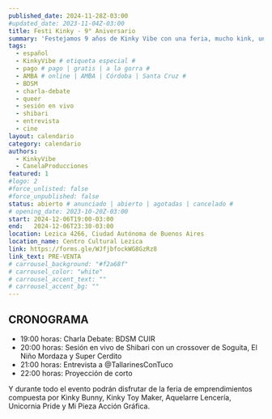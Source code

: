 ```yaml
---
published_date: 2024-11-28Z-03:00
#updated_date: 2023-11-04Z-03:00
title: Festi Kinky - 9° Aniversario
summary: 'Festejamos 9 años de Kinky Vibe con una feria, mucho kink, una charla-debate, una sesión en vivo, una entrevista, y una proyección'
tags:
  - español
  - KinkyVibe # etiqueta especial #
  - pago # pago | gratis | a la gorra #
  - AMBA # online | AMBA | Córdoba | Santa Cruz #
  - BDSM
  - charla-debate
  - queer
  - sesión en vivo
  - shibari
  - entrevista
  - cine
layout: calendario
category: calendario
authors:
  - KinkyVibe
  - CanelaProducciones
featured: 1
#logo: 2
#force_unlisted: false
#force_unpublished: false
status: abierto # anunciado | abierto | agotadas | cancelado #
# opening_date: 2023-10-20Z-03:00
start: 2024-12-06T19:00-03:00
end:   2024-12-06T23:30-03:00
location: Lezica 4266, Ciudad Autónoma de Buenos Aires
location_name: Centro Cultural Lezica
link: https://forms.gle/WJfjbfockWG8GzRz8
link_text: PRE-VENTA
# carrousel_background: "#f2a68f"
# carrousel_color: "white"
# carrousel_accent_text: ""
# carrousel_accent_bg: ""
---
```

## CRONOGRAMA
- 19:00 horas: Charla Debate: BDSM CUIR 
- 20:00 horas: Sesión en vivo de Shibari con un crossover de Soguita, El Niño Mordaza y Super Cerdito
- 21:00 horas: Entrevista a @TallarinesConTuco
- 22:00 horas: Proyección de corto

Y durante todo el evento podrán disfrutar de la feria de emprendimientos compuesta por Kinky Bunny, Kinky Toy Maker, Aquelarre Lencería, Unicornia Pride y Mi Pieza Acción Gráfica.
